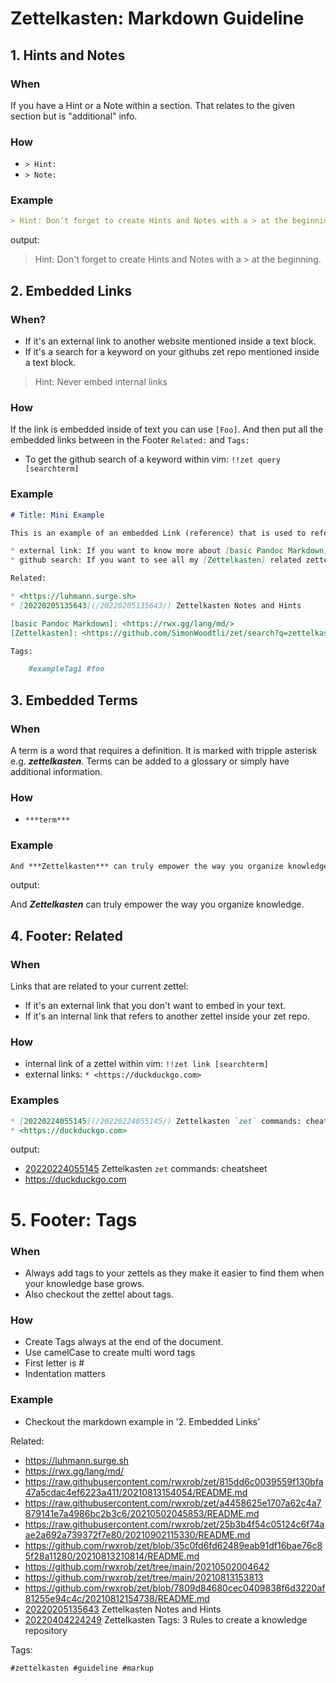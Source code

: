 # Zettelkasten: Markdown Guideline

## 1. Hints and Notes

### When

If you have a Hint or a Note within a section. That relates to the given 
section but is "additional" info.

### How

* `> Hint:` 
* `> Note:`

### Example

```markdown
> Hint: Don’t forget to create Hints and Notes with a > at the beginning.
```

output:

> Hint: Don't forget to create Hints and Notes with a > at the beginning.

## 2. Embedded Links

### When?

* If it's an external link to another website mentioned inside a text block.
* If it's a search for a keyword on your githubs zet repo mentioned inside a 
text block.

> Hint: Never embed internal links

### How

If the link is embedded inside of text you can use `[Foo]`. And then put 
all the embedded links between in the Footer `Related:` and `Tags:`

* To get the github search of a keyword within vim: `!!zet query [searchterm]`

### Example

```markdown
# Title: Mini Example

This is an example of an embedded Link (reference) that is used to refer to a website or a search on your zets github repo.

* external link: If you want to know more about [basic Pandoc Markdown]
* github search: If you want to see all my [Zettelkasten] related zettels.

Related:

* <https://luhmann.surge.sh>
* [20220205135643](/20220205135643/) Zettelkasten Notes and Hints

[basic Pandoc Markdown]: <https://rwx.gg/lang/md/>
[Zettelkasten]: <https://github.com/SimonWoodtli/zet/search?q=zettelkasten>

Tags:

    #exampleTag1 #foo
```

## 3. Embedded Terms

### When

A term is a word that requires a definition. It is marked with tripple 
asterisk e.g. ***zettelkasten***. Terms can be added to a glossary or simply 
have additional information.

### How

* `***term***`

### Example

```markdown
And ***Zettelkasten*** can truly empower the way you organize knowledge.
```

output:

And ***Zettelkasten*** can truly empower the way you organize knowledge.

## 4. Footer: Related 

### When

Links that are related to your current zettel:

* If it's an external link that you don't want to embed in your text.
* If it's an internal link that refers to another zettel inside your zet repo.

### How

* internal link of a zettel within vim: `!!zet link [searchterm]`
* external links: `* <https://duckduckgo.com>`

### Examples

```markdown
* [20220224055145](/20220224055145/) Zettelkasten `zet` commands: cheatsheet
* <https://duckduckgo.com>
```

output:

* [20220224055145](/20220224055145/) Zettelkasten `zet` commands: cheatsheet
* <https://duckduckgo.com>

# 5. Footer: Tags

### When

* Always add tags to your zettels as they make it easier to find them when your knowledge base grows.
* Also checkout the zettel about tags.

### How

* Create Tags always at the end of the document.
* Use camelCase to create multi word tags
* First letter is #
* Indentation matters

### Example

* Checkout the markdown example in '2. Embedded Links'

Related:

* <https://luhmann.surge.sh>
* <https://rwx.gg/lang/md/>
* <https://raw.githubusercontent.com/rwxrob/zet/815dd6c0039559f130bfa47a5cdac4ef6223a411/20210813154054/README.md>
* <https://raw.githubusercontent.com/rwxrob/zet/a4458625e1707a62c4a7879141e7a4986bc2b3c6/20210502045853/README.md>
* <https://raw.githubusercontent.com/rwxrob/zet/25b3b4f54c05124c6f74aae2a692a739372f7e80/20210902115330/README.md>
* <https://github.com/rwxrob/zet/blob/35c0fd6fd62489eab91df16bae76c85f28a11280/20210813210814/README.md>
* <https://github.com/rwxrob/zet/tree/main/20210502004642>
* <https://github.com/rwxrob/zet/tree/main/20210813153813>
* <https://github.com/rwxrob/zet/blob/7809d84680cec0409838f6d3220af81255e94c4c/20210812154738/README.md>
* [20220205135643](/20220205135643/) Zettelkasten Notes and Hints
* [20220404224249](/20220404224249/) Zettelkasten Tags: 3 Rules to create a knowledge repository

Tags:

    #zettelkasten #guideline #markup
